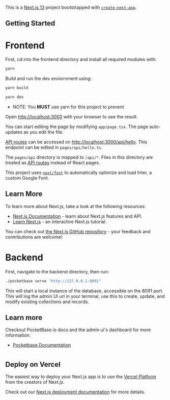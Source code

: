 This is a [Next.js 13](https://nextjs.org/) project bootstrapped with [`create-next-app`](https://github.com/vercel/next.js/tree/canary/packages/create-next-app).

## Getting Started

# Frontend

First, cd into the frontend directory and install all required modules with: 

```bash
yarn
```
Build and run the dev enviornment using:

```bash
yarn build

yarn dev
```
* NOTE: You **MUST** use yarn for this project to prevent 


Open [http://localhost:3000](http://localhost:3000) with your browser to see the result.

You can start editing the page by modifying `app/page.tsx`. The page auto-updates as you edit the file.

[API routes](https://nextjs.org/docs/api-routes/introduction) can be accessed on [http://localhost:3000/api/hello](http://localhost:3000/api/hello). This endpoint can be edited in `pages/api/hello.ts`.

The `pages/api` directory is mapped to `/api/*`. Files in this directory are treated as [API routes](https://nextjs.org/docs/api-routes/introduction) instead of React pages.

This project uses [`next/font`](https://nextjs.org/docs/basic-features/font-optimization) to automatically optimize and load Inter, a custom Google Font.

## Learn More

To learn more about Next.js, take a look at the following resources:

- [Next.js Documentation](https://nextjs.org/docs) - learn about Next.js features and API.
- [Learn Next.js](https://nextjs.org/learn) - an interactive Next.js tutorial.

You can check out [the Next.js GitHub repository](https://github.com/vercel/next.js/) - your feedback and contributions are welcome!

# Backend

First, navigate to the backend directory, then run:

```bash
./pocketbase serve "http://127.0.0.1:8091"
```
This will start a local instance of the database, accessible on the 8091 port. 
This will log the admin UI url in your terminal, use this to create, update, and modify existing collections and records. 

## Learn more

Checkout PocketBase.io docs and the admin ui's dashboard for more information:
 
  - [Pocketbase Documentation](https://pocketbase.io/docs)

#


## Deploy on Vercel

The easiest way to deploy your Next.js app is to use the [Vercel Platform](https://vercel.com/new?utm_medium=default-template&filter=next.js&utm_source=create-next-app&utm_campaign=create-next-app-readme) from the creators of Next.js.

Check out our [Next.js deployment documentation](https://nextjs.org/docs/deployment) for more details.
